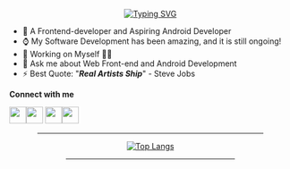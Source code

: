 <div align=center>
  
  [![Typing SVG](https://readme-typing-svg.herokuapp.com?font=&color=%23F70A04&center=true&lines=<+Hello+World%F0%9F%91%8B,+My+Universe!+/>)](https://git.io/typing-svg)  
</div>

- 🌱 A Frontend-developer and Aspiring Android Developer
- ⌚ My Software Development has been amazing, and it is still ongoing!
- 🔭 Working on Myself 🌟🌟
- 💬 Ask me about Web Front-end and Android Development
- ⚡ Best Quote: "<strong><em>Real Artists Ship</em></strong>" - Steve Jobs

**Connect with me**

<img height=30 width=30 src="https://cdn.jsdelivr.net/gh/devicons/devicon/icons/linkedin/linkedin-original.svg" /><img height=30 width=30 src="https://cdn.jsdelivr.net/gh/devicons/devicon/icons/twitter/twitter-original.svg" />
<img height=30 width=30 src="https://user-images.githubusercontent.com/77758884/171897806-3e20ecb8-7f68-4813-9093-a9b1c65fdd4f.png" ><img height=30 width=30 src="https://user-images.githubusercontent.com/77758884/171907062-e3342a31-7afa-4b2e-9ae8-877a948fa67e.png" >


<!-- here      -->
 
<div align=center>         
   
<hr width="80%">
  
[![Top Langs](https://github-readme-stats.vercel.app/api/top-langs/?username=wakoliVotes&theme=omni&am&layout=compact&langs_count=10&hide=jupyter%20notebook)](https://github.com/danny-votez/github-readme-stats)  
  
<hr width="60%">    
  
 </div>
